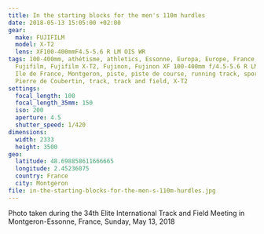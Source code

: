 ```yaml
---
title: In the starting blocks for the men's 110m hurdles
date: 2018-05-13 15:05:00 +02:00
gear:
  make: FUJIFILM
  model: X-T2
  lens: XF100-400mmF4.5-5.6 R LM OIS WR
tags: 100-400mm, athétisme, athletics, Essonne, Europa, Europe, France,
  Fujifilm, Fujifilm X-T2, Fujinon, Fujinon XF 100-400mm f/4.5-5.6 R LM OIS WR,
  Ile de France, Montgeron, piste, piste de course, running track, sport, Stade
  Pierre de Coubertin, track, track and field, X-T2
settings:
  focal_length: 100
  focal_length_35mm: 150
  iso: 200
  aperture: 4.5
  shutter_speed: 1/420
dimensions:
  width: 2333
  height: 3500
geo:
  latitude: 48.698858611666665
  longitude: 2.45236075
  country: France
  city: Montgeron
file: in-the-starting-blocks-for-the-men-s-110m-hurdles.jpg
---
```


Photo taken during the 34th Elite International Track and Field Meeting in Montgeron-Essonne, France, Sunday, May 13, 2018
